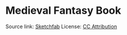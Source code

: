 # Medieval Fantasy Book
Source link: [Sketchfab](https://sketchfab.com/3d-models/medieval-fantasy-book-06d5a80a04fc4c5ab552759e9a97d91a)
License: [CC Attribution](https://creativecommons.org/licenses/by/4.0/)
